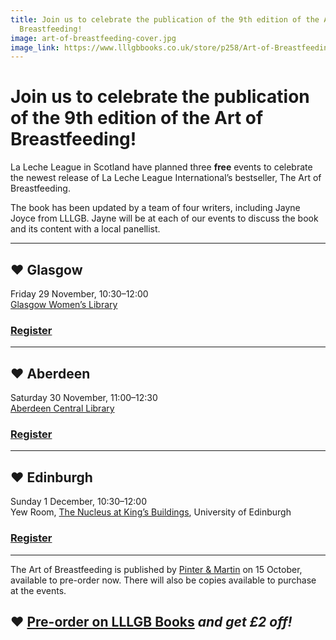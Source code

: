 ```yaml
---
title: Join us to celebrate the publication of the 9th edition of the Art of
  Breastfeeding!
image: art-of-breastfeeding-cover.jpg
image_link: https://www.lllgbbooks.co.uk/store/p258/Art-of-Breastfeeding.html
---
```

# Join us to celebrate the publication of the 9th edition of the Art of Breastfeeding!

La Leche League in Scotland have planned three **free** events to celebrate the newest release of La Leche League International’s bestseller, The Art of Breastfeeding.

The book has been updated by a team of four writers, including Jayne Joyce from LLLGB. Jayne will be at each of our events to discuss the book and its content with a local panellist.

---

## &hearts; Glasgow

Friday 29 November, 10:30–12:00\
[Glasgow Women’s Library](https://womenslibrary.org.uk/about-us/contact-us/)

### [Register](https://docs.google.com/forms/d/e/1FAIpQLSfxBac0_D5isquAa0jXCFmbmvemA8tTdBD_ObAxpu5vTlGUxw/viewform?usp=sf_link)

---

## &hearts; Aberdeen

Saturday 30 November, 11:00–12:30\
[Aberdeen Central Library](https://www.aberdeencity.gov.uk/services/libraries-and-archives/find-your-local-library/central-library)

### [Register](https://aberdeencity.spydus.co.uk/cgi-bin/spydus.exe/ENQ/WPAC/EVSESENQ?SETLVL=&RNI=14524818)

---

## &hearts; Edinburgh

Sunday 1 December, 10:30–12:00\
Yew Room, [The Nucleus at King’s Buildings](https://science-engineering.ed.ac.uk/nucleus-building/about/location), University of Edinburgh

### [Register](https://docs.google.com/forms/d/e/1FAIpQLSfxBac0_D5isquAa0jXCFmbmvemA8tTdBD_ObAxpu5vTlGUxw/viewform?usp=sf_link)

---

The Art of Breastfeeding is published by [Pinter & Martin](https://pinterandmartin.com/products/the-art-of-breastfeeding) on 15 October, available to pre-order now. There will also be copies available to purchase at the events.

## &hearts; [Pre-order on LLLGB Books](https://www.lllgbbooks.co.uk/store/p258/Art-of-Breastfeeding.html) *and get £2 off!*
